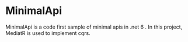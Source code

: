 # MinimalApi
 MinimalApi is a code first sample of minimal apis in .net 6 .
In this project, MediatR is used to implement cqrs.

